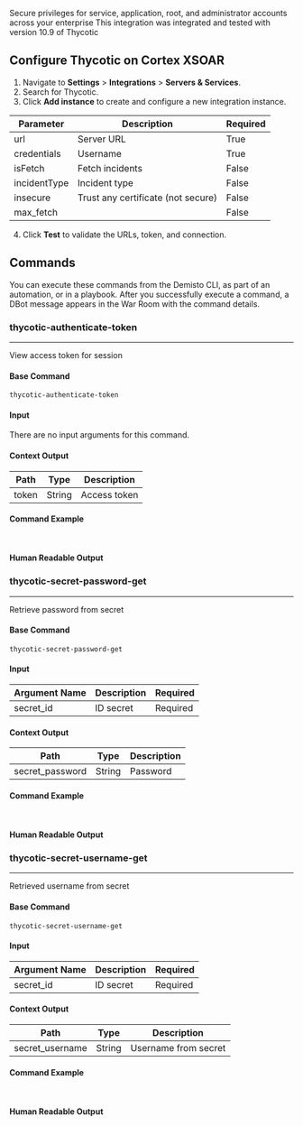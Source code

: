 Secure privileges for service, application, root,
and administrator accounts across your enterprise
This integration was integrated and tested with version 10.9 of Thycotic
## Configure Thycotic on Cortex XSOAR

1. Navigate to **Settings** > **Integrations** > **Servers & Services**.
2. Search for Thycotic.
3. Click **Add instance** to create and configure a new integration instance.

| **Parameter** | **Description** | **Required** |
| --- | --- | --- |
| url | Server URL | True |
| credentials | Username | True |
| isFetch | Fetch incidents | False |
| incidentType | Incident type | False |
| insecure | Trust any certificate \(not secure\) | False |
| max_fetch |  | False |

4. Click **Test** to validate the URLs, token, and connection.
## Commands
You can execute these commands from the Demisto CLI, as part of an automation, or in a playbook.
After you successfully execute a command, a DBot message appears in the War Room with the command details.
### thycotic-authenticate-token
***
View access token for session


#### Base Command

`thycotic-authenticate-token`
#### Input

There are no input arguments for this command.

#### Context Output

| **Path** | **Type** | **Description** |
| --- | --- | --- |
| token | String | Access token | 


#### Command Example
``` ```

#### Human Readable Output



### thycotic-secret-password-get
***
Retrieve password from secret


#### Base Command

`thycotic-secret-password-get`
#### Input

| **Argument Name** | **Description** | **Required** |
| --- | --- | --- |
| secret_id | ID secret | Required | 


#### Context Output

| **Path** | **Type** | **Description** |
| --- | --- | --- |
| secret_password | String | Password | 


#### Command Example
``` ```

#### Human Readable Output



### thycotic-secret-username-get
***
Retrieved username from secret


#### Base Command

`thycotic-secret-username-get`
#### Input

| **Argument Name** | **Description** | **Required** |
| --- | --- | --- |
| secret_id | ID secret | Required | 


#### Context Output

| **Path** | **Type** | **Description** |
| --- | --- | --- |
| secret_username | String | Username from secret | 


#### Command Example
``` ```

#### Human Readable Output


